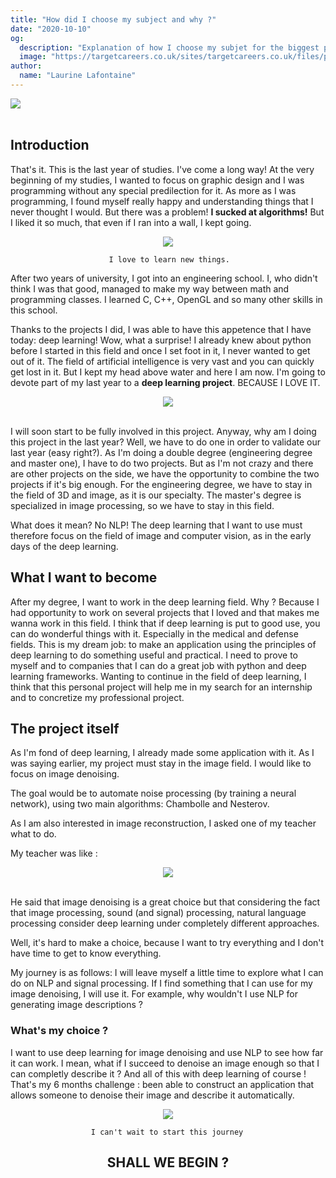```yaml
---
title: "How did I choose my subject and why ?"
date: "2020-10-10"
og:
  description: "Explanation of how I choose my subjet for the biggest project"
  image: "https://targetcareers.co.uk/sites/targetcareers.co.uk/files/public/styles/header_1500x550/public/field/image/How-to-choose-your-degree-subject-if-you%27re-not-sure-what-you-want-to-study.jpg?itok=ha2IzoSt"
author:
  name: "Laurine Lafontaine"
---
```

<div style="width:30%"><img src="https://img.shields.io/static/v1?label=last-modified&message=11 october&color=orange"></div>
 </br>

## Introduction

That's it. This is the last year of studies. I've come a long way! 
At the very beginning of my studies, I wanted to focus on graphic design and I was programming without any special predilection for it.
As more as I was programming, I found myself really happy and understanding things that I never thought I would. 
But there was a  problem! **I sucked at algorithms!** But I liked it so much, that even if I ran into a wall, I kept going. 


<div style="text-align:center"><img src="https://media.giphy.com/media/mGPYIgOrNEGIqtd8FP/source.gif"/></div>

                          I love to learn new things.


After two years of university, I got into an engineering school. I, who didn't think I was that good, managed to make my way between math and programming classes. I learned C, C++, OpenGL and so many other skills in this school.

Thanks to the projects I did, I was able to have this appetence that I have today: deep learning! Wow, what a surprise! I already knew about python before I started in this field and once I set foot in it, I never wanted to get out of it.
The field of artificial intelligence is very vast and you can quickly get lost in it. But I kept my head above water and here I am now. I'm going to devote part of my last year to a **deep learning project**. BECAUSE I LOVE IT.

<div style="text-align:center"><img src="https://media.giphy.com/media/SSirUu2TrV65ymCi4J/source.gif"/></div>
</br>

I will soon start to be fully involved in this project. Anyway, why am I doing this project in the last year? Well, we have to do one in order to validate our last year (easy right?). As I'm doing a double degree (engineering degree and master one), I have to do two projects. But as I'm not crazy and there are other projects on the side, we have the opportunity to combine the two projects if it's big enough. For the engineering degree, we have to stay in the field of 3D and image, as it is our specialty. The master's degree is specialized in image processing, so we have to stay in this field.

What does it mean? No NLP! The deep learning that I want to use must therefore focus on the field of image and computer vision, as in the early days of the deep learning.

## What I want to become

After my degree, I want to work in the deep learning field. Why ? Because I had opportunity to work on several projects that I loved and that makes me wanna work in this field. I think that if deep learning is put to good use, you can do wonderful things with it. Especially in the medical and defense fields. This is my dream job: to make an application using the principles of deep learning to do something useful and practical. I need to prove to myself and to companies that I can do a great job with python and deep learning frameworks. Wanting to continue in the field of deep learning, I think that this personal project will help me in my search for an internship and to concretize my professional project. 

## The project itself

As I'm fond of deep learning, I already made some application with it. As I was saying earlier, my project must stay in the image field. I would like to focus on image denoising. 

The goal would be to automate noise processing (by training a neural network), using two main algorithms: Chambolle and Nesterov.

As I am also interested in image reconstruction, I asked one of my teacher what to do. 

My teacher was like :
<div style="text-align:center"><img src="https://media.giphy.com/media/MdRc6qXSukWsDJfnp9/giphy.gif"/></div>
</br>

He said that image denoising is a great choice but that considering the fact that image processing, sound (and signal) processing, natural language processing consider deep learning under completely different approaches.

Well, it's hard to make a choice, because I want to try everything and I don't have time to get to know everything.

My journey is as follows: I will leave myself a little time to explore what I can do on NLP and signal processing. 
If I find something that I can use for my image denoising, I will use it. For example, why wouldn't I use NLP for generating image descriptions ?

### What's my choice ?

I want to use deep learning for image denoising and use NLP to see how far it can work. I mean, what if I succeed to denoise an image enough so that I can completly describe it ? And all of this with deep learning of course !
That's my 6 months challenge : been able to construct an application that allows someone to denoise their image and describe it automatically.


<div style="text-align:center"><img src="https://media.giphy.com/media/DpB9NBjny7jF1pd0yt2/giphy.gif"/></div>

                      I can't wait to start this journey


<div style="text-align:center"><h2>SHALL WE BEGIN ?</h2></div>